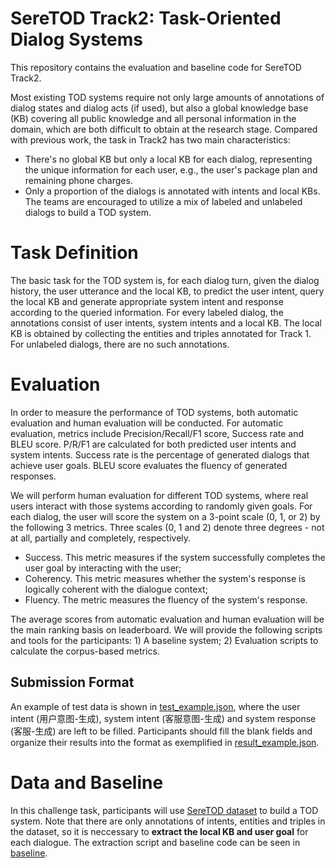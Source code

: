 # SereTOD Track2: Task-Oriented Dialog Systems
This repository contains the evaluation and baseline code for SereTOD Track2.

Most existing TOD systems require not only large amounts of annotations of dialog states and dialog acts (if used), but also a global knowledge base (KB) covering all public knowledge and all personal information in the domain, which are both difficult to obtain at the research stage. Compared with previous work, the task in Track2 has two main characteristics:
* There's no global KB but only a local KB for each dialog, representing the unique information for each user, e.g., the user's package plan and remaining phone charges.
*  Only a proportion of the dialogs is annotated with intents and local KBs. The teams are encouraged to utilize a mix of labeled and unlabeled dialogs to build a TOD system.

# Task Definition
The basic task for the TOD system is, for each dialog turn, given the dialog history, the user utterance and the local KB, to predict the user intent, query the local KB and generate appropriate system intent and response according to the queried information. 
For every labeled dialog, the annotations consist of user intents, system intents and a local KB. The local KB is obtained by collecting the entities and triples annotated for Track 1.
For unlabeled dialogs, there are no such annotations.

# Evaluation
In order to measure the performance of TOD systems, both automatic evaluation and human evaluation will be conducted. 
For automatic evaluation, metrics include Precision/Recall/F1 score, Success rate and BLEU score.  P/R/F1 are calculated for both predicted user intents and system intents.
Success rate is the percentage of generated dialogs that achieve user goals. BLEU score evaluates the fluency of generated responses.

We will perform human evaluation for different TOD systems, where real users interact with those systems according to randomly given goals. 
For each dialog, the user will score the system on a 3-point scale (0, 1, or 2) by the following 3 metrics. Three scales (0, 1 and 2) denote three degrees - not at all, partially and completely, respectively.
* Success. This metric measures if the system successfully completes the user goal by interacting with the user;
* Coherency. This metric measures whether the system's response is logically coherent with the dialogue context;
* Fluency. The metric measures the fluency of the system's response.

The average scores from automatic evaluation and human evaluation will be the main ranking basis on leaderboard.
We will provide the following scripts and tools for the participants: 1) A baseline system; 2) Evaluation scripts to calculate the corpus-based metrics.

## Submission Format
An example of test data is shown in [test_example.json](./baseline/Track2_data/test_example.json), where the user intent (用户意图-生成), system intent (客服意图-生成) and system response (客服-生成) are left to be filled.
Participants should fill the blank fields and organize their results into the format as exemplified in [result_example.json](./baseline/Track2_data/result_example.json).

# Data and Baseline
In this challenge task, participants will use [SereTOD dataset](../data/) to build a TOD system. Note that there are only annotations of intents, entities and triples in the dataset, so it is neccessary to **extract the local KB and user goal** for each dialogue. The extraction script and baseline code can be seen in [baseline](./baseline/).
